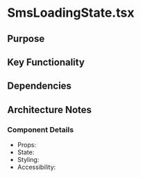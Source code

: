 # SmsLoadingState.tsx

## Purpose

## Key Functionality

## Dependencies

## Architecture Notes

### Component Details
- Props: 
- State: 
- Styling: 
- Accessibility: 
